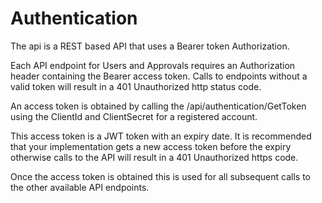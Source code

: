# Authentication

The api is a REST based API that uses a Bearer token Authorization.

Each API endpoint for Users and Approvals requires an Authorization header containing the Bearer access token. Calls to endpoints without a valid token will result in a 401 Unauthorized http status code.

An access token is obtained by calling the /api/authentication/GetToken using the ClientId and ClientSecret for a registered account.

This access token is a JWT token with an expiry date. It is recommended that your implementation gets a new access token before the expiry otherwise calls to the API will result in a 401 Unauthorized https code.

Once the access token is obtained this is used for all subsequent calls to the other available API endpoints.

